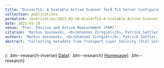 ```yaml
---
title: "DissecTLS: A Scalable Active Scanner forÂ TLS Server Configurations, Capabilities, andÂ TLS Fingerprinting"
collection: publications
permalink: /publication/2023-03-10-DissecTLS-A-Scalable-Active-Scanner-for-TLS-Server-Configurations-Capabilities-and-TLS-Fingerprinting
date: 2023-03-10
venue: 'Proc. Passive and Active Measurement (PAM)'
citation: 'Markus Sosnowski, <b>Johannes Zirngibl</b>, Patrick Sattler, Georg Carle, &quot;DissecTLS: A Scalable Active Scanner forÂ TLS Server Configurations, Capabilities, andÂ TLS Fingerprinting.&quot; Proc. Passive and Active Measurement (PAM), 2023.'
authors: 'Markus Sosnowski, <b>Johannes Zirngibl</b>, Patrick Sattler, Georg Carle'
abstract: "Collecting metadata from Transport Layer Security (TLS) servers on a large scale allows to draw conclusions about their capabilities and configuration. This provides not only insights into the Internet but it enables use cases like detecting malicious Command and Control (C {\&}C) servers. However, active scanners can only observe and interpret the behavior of TLS servers, the underlying configuration and implementation causing the behavior remains hidden. Existing approaches struggle between resource intensive scans that can reconstruct this data and light-weight fingerprinting approaches that aim to differentiate servers without making any assumptions about their inner working. With this work we propose DissecTLS, an active TLS scanner that is both light-weight enough to be used for Internet measurements and able to reconstruct the configuration and capabilities of the TLS stack. This was achieved by modeling the parameters of the TLS stack and derive an active scan that dynamically creates scanning probes based on the model and the previous responses from the server. We provide a comparison of five active TLS scanning and fingerprinting approaches in a local testbed and on toplist targets. We conducted a measurement study over nine weeks to fingerprint C {\&}C servers and analyzed popular and deprecated TLS parameter usage. Similar to related work, the fingerprinting achieved a maximum precision of 99Â {\%} for a conservative detection threshold of 100Â {\%}; and at the same time, we improved the recall by a factor of 2.8."
---
```

[<i class="ai ai-google-scholar"></i>](https://scholar.google.com/scholar?q=DissecTLS:+A+Scalable+Active+Scanner+forÂ+TLS+Server+Configurations,+Capabilities,+andÂ+TLS+Fingerprinting){: .btn--research-inverse} [Data](https://doi.org/10.14459/2023mp1695491){: .btn--research} [Homepage](https://dissectls.github.io/){: .btn--research}